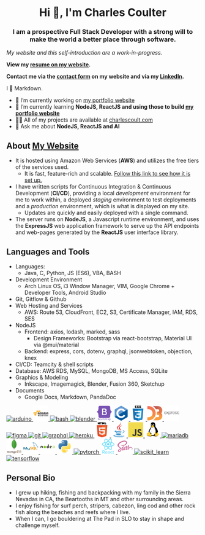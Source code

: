 <h1 align="center">Hi 👋, I'm Charles Coulter</h1>
<h3 align="center">I am a prospective Full Stack Developer with a strong will to make the world a better place through software.</h3>

*My website and this self-introduction are a work-in-progress.*

**View my [resume on my website](https://charlescoult.com/resume).**

**Contact me via the [contact form](https://charlescoult.com/contact) on my website and via my [LinkedIn](https://www.linkedin.com/in/charlescoult).**

I :black_heart: Markdown.
- 🔭 I’m currently working on [my portfolio website](https://charlescoult.com)
- 🌱 I’m currently learning **NodeJS, ReactJS and using those to build [my portfolio website](https://charlescoult.com)**
- 👨‍💻 All of my projects are available at [charlescoult.com](https://charlescoult.com)
- 💬 Ask me about **NodeJS, ReactJS and AI**

## About [My Website](https://charlescoult.com)
* It is hosted using Amazon Web Services (**AWS**) and utilizes the free tiers of the services used.
  * It is fast, feature-rich and scalable. [Follow this link to see how it is set up.](https://charlescoult.com/sites/meta)
* I have written scripts for Continuous Integration & Continuous Development (**CI/CD**), providing a local *development* environment for me to work within, a deployed *staging* environment to test deployments and a *production* environment, which is what is displayed on my site.
  * Updates are quickly and easily deployed with a single command.
* The server runs on **NodeJS**, a Javascript runtime environment, and uses the **ExpressJS** web application framework to serve up the API endpoints and web-pages generated by the **ReactJS** user interface library.

## Languages and Tools
* Languages:
  * Java, C, Python, JS (ES6), VBA, BASH
* Development Environment
  * Arch Linux OS, i3 Window Manager, VIM, Google Chrome + Developer Tools, Android Studio
* Git, Gitflow & Github
* Web Hosting and Services
  * AWS: Route 53, CloudFront, EC2, S3, Certificate Manager, IAM, RDS, SES
* NodeJS
  * Frontend: axios, lodash, marked, sass
    * Design Frameworks: Bootstrap via react-bootstrap, Material UI via @mui/material
  * Backend: express, cors, dotenv, graphql, jsonwebtoken, objection, knex
* CI/CD: Teamcity & shell scripts
* Database: AWS RDS, MySQL, MongoDB, MS Access, SQLite
* Graphics & Modeling
  * Inkscape, Imagemagick, Blender, Fusion 360, Sketchup
* Documents
  * Google Docs, Markdown, PandaDoc


<p align="left">
<a href="https://www.arduino.cc/" target="_blank"> <img src="https://cdn.worldvectorlogo.com/logos/arduino-1.svg" alt="arduino" width="40" height="40"/> </a>
<a href="https://aws.amazon.com" target="_blank"> <img src="https://raw.githubusercontent.com/devicons/devicon/master/icons/amazonwebservices/amazonwebservices-original-wordmark.svg" alt="aws" width="40" height="40"/> </a>
<a href="https://www.gnu.org/software/bash/" target="_blank"> <img src="https://www.vectorlogo.zone/logos/gnu_bash/gnu_bash-icon.svg" alt="bash" width="40" height="40"/> </a> 
<a href="https://www.blender.org/" target="_blank"> <img src="https://download.blender.org/branding/community/blender_community_badge_white.svg" alt="blender" width="40" height="40"/> </a> 
<a href="https://getbootstrap.com" target="_blank"> <img src="https://raw.githubusercontent.com/devicons/devicon/master/icons/bootstrap/bootstrap-plain-wordmark.svg" alt="bootstrap" width="40" height="40"/> </a>
<a href="https://www.cprogramming.com/" target="_blank"> <img src="https://raw.githubusercontent.com/devicons/devicon/master/icons/c/c-original.svg" alt="c" width="40" height="40"/> </a>
<a href="https://www.w3schools.com/css/" target="_blank"> <img src="https://raw.githubusercontent.com/devicons/devicon/master/icons/css3/css3-original-wordmark.svg" alt="css3" width="40" height="40"/> </a>
<a href="https://d3js.org/" target="_blank"> <img src="https://raw.githubusercontent.com/devicons/devicon/master/icons/d3js/d3js-original.svg" alt="d3js" width="40" height="40"/> </a>
<a href="https://expressjs.com" target="_blank"> <img src="https://raw.githubusercontent.com/devicons/devicon/master/icons/express/express-original-wordmark.svg" alt="express" width="40" height="40"/> </a>
<a href="https://www.figma.com/" target="_blank"> <img src="https://www.vectorlogo.zone/logos/figma/figma-icon.svg" alt="figma" width="40" height="40"/> </a>
<a href="https://git-scm.com/" target="_blank"> <img src="https://www.vectorlogo.zone/logos/git-scm/git-scm-icon.svg" alt="git" width="40" height="40"/> </a>
<a href="https://graphql.org" target="_blank"> <img src="https://www.vectorlogo.zone/logos/graphql/graphql-icon.svg" alt="graphql" width="40" height="40"/> </a>
<a href="https://heroku.com" target="_blank"> <img src="https://www.vectorlogo.zone/logos/heroku/heroku-icon.svg" alt="heroku" width="40" height="40"/> </a>
<a href="https://www.w3.org/html/" target="_blank"> <img src="https://raw.githubusercontent.com/devicons/devicon/master/icons/html5/html5-original-wordmark.svg" alt="html5" width="40" height="40"/> </a>
<a href="https://www.java.com" target="_blank"> <img src="https://raw.githubusercontent.com/devicons/devicon/master/icons/java/java-original.svg" alt="java" width="40" height="40"/> </a>
<a href="https://developer.mozilla.org/en-US/docs/Web/JavaScript" target="_blank"> <img src="https://raw.githubusercontent.com/devicons/devicon/master/icons/javascript/javascript-original.svg" alt="javascript" width="40" height="40"/> </a>
<a href="https://www.linux.org/" target="_blank"> <img src="https://raw.githubusercontent.com/devicons/devicon/master/icons/linux/linux-original.svg" alt="linux" width="40" height="40"/> </a>
<a href="https://mariadb.org/" target="_blank"> <img src="https://www.vectorlogo.zone/logos/mariadb/mariadb-icon.svg" alt="mariadb" width="40" height="40"/> </a>
<a href="https://www.mongodb.com/" target="_blank"> <img src="https://raw.githubusercontent.com/devicons/devicon/master/icons/mongodb/mongodb-original-wordmark.svg" alt="mongodb" width="40" height="40"/> </a>
<a href="https://www.mysql.com/" target="_blank"> <img src="https://raw.githubusercontent.com/devicons/devicon/master/icons/mysql/mysql-original-wordmark.svg" alt="mysql" width="40" height="40"/> </a>
<a href="https://nodejs.org" target="_blank"> <img src="https://raw.githubusercontent.com/devicons/devicon/master/icons/nodejs/nodejs-original-wordmark.svg" alt="nodejs" width="40" height="40"/> </a>
<a href="https://www.python.org" target="_blank"> <img src="https://raw.githubusercontent.com/devicons/devicon/master/icons/python/python-original.svg" alt="python" width="40" height="40"/> </a>
<a href="https://pytorch.org/" target="_blank"> <img src="https://www.vectorlogo.zone/logos/pytorch/pytorch-icon.svg" alt="pytorch" width="40" height="40"/> </a>
<a href="https://reactjs.org/" target="_blank"> <img src="https://raw.githubusercontent.com/devicons/devicon/master/icons/react/react-original-wordmark.svg" alt="react" width="40" height="40"/> </a>
<a href="https://sass-lang.com" target="_blank"> <img src="https://raw.githubusercontent.com/devicons/devicon/master/icons/sass/sass-original.svg" alt="sass" width="40" height="40"/> </a>
<a href="https://scikit-learn.org/" target="_blank"> <img src="https://upload.wikimedia.org/wikipedia/commons/0/05/Scikit_learn_logo_small.svg" alt="scikit_learn" width="40" height="40"/> </a>
<a href="https://www.tensorflow.org" target="_blank"> <img src="https://www.vectorlogo.zone/logos/tensorflow/tensorflow-icon.svg" alt="tensorflow" width="40" height="40"/> </a>
</p>

## Personal Bio
* I grew up hiking, fishing and backpacking with my family in the Sierra Nevadas in CA, the Beartooths in MT and other surrounding areas.
* I enjoy fishing for surf perch, stripers, cabezon, ling cod and other rock fish along the beaches and reefs where I live.
* When I can, I go bouldering at The Pad in SLO to stay in shape and challenge myself.
